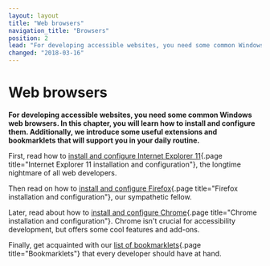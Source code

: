 ```yaml
---
layout: layout
title: "Web browsers"
navigation_title: "Browsers"
position: 2
lead: "For developing accessible websites, you need some common Windows web browsers. In this chapter, you will learn how to install and configure them. Additionally, we introduce some useful extensions and bookmarklets that will support you in your daily routine."
changed: "2018-03-16"
---
```


# Web browsers

**For developing accessible websites, you need some common Windows web browsers. In this chapter, you will learn how to install and configure them. Additionally, we introduce some useful extensions and bookmarklets that will support you in your daily routine.**

First, read how to [install and configure Internet Explorer 11](/setup/browsers/internet-explorer-11){.page title="Internet Explorer 11 installation and configuration"}, the longtime nightmare of all web developers.

Then read on how to [install and configure Firefox](/setup/browsers/firefox){.page title="Firefox installation and configuration"}, our sympathetic fellow.

Later, read about how to [install and configure Chrome](/setup/browsers/chrome){.page title="Chrome installation and configuration"}. Chrome isn't crucial for accessibility development, but offers some cool features and add-ons.

Finally, get acquainted with our [list of bookmarklets](/setup/browsers/bookmarklets){.page title="Bookmarklets"} that every developer should have at hand.
